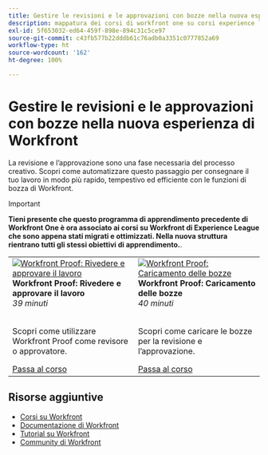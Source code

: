 ```yaml
---
title: Gestire le revisioni e le approvazioni con bozze nella nuova esperienza di Workfront
description: mappatura dei corsi di workfront one su corsi experience league
exl-id: 5f653032-ed64-459f-898e-894c31c5ce97
source-git-commit: c43fb577b22dddb61c76adb0a3351c0777852a69
workflow-type: ht
source-wordcount: '162'
ht-degree: 100%

---
```


# Gestire le revisioni e le approvazioni con bozze nella nuova esperienza di Workfront

La revisione e l’approvazione sono una fase necessaria del processo creativo. Scopri come automatizzare questo passaggio per consegnare il tuo lavoro in modo più rapido, tempestivo ed efficiente con le funzioni di bozza di Workfront.

>[!IMPORTANT]
>
>**Tieni presente che questo programma di apprendimento precedente di Workfront One è ora associato ai corsi su Workfront di Experience League che sono appena stati migrati e ottimizzati.  Nella nuova struttura rientrano tutti gli stessi obiettivi di apprendimento.**.

<table>
  <tr>
   <td>
      <a href="https://experienceleague.adobe.com/?recommended=Workfront-L-1-2022.1.proof">
      <img alt="Workfront Proof: Rivedere e approvare il lavoro" src="https://cdn.experienceleague.adobe.com/thumb/workfront-proof---review-and-approve-work.png"/>
      </a>
      <div>
         <strong>Workfront Proof: Rivedere e approvare il lavoro</strong></a>         
         <br/><em>39 minuti</em>
      </div>
      <p>
        <br/>
         Scopri come utilizzare Workfront Proof come revisore o approvatore.
      </p>
      <a  rel="noreferrer" target="_blank" href="https://experienceleague.adobe.com/?recommended=Workfront-L-1-2022.1.proof" class="spectrum-Button spectrum-Button--primary spectrum-Button--sizeM">
      <span class="spectrum-Button-label has-no-wrap has-text-weight-bold">Passa al corso</span>
      </a>
   </td>   
   <td>
      <a href="https://experienceleague.adobe.com/?recommended=Workfront-U-1-2022.2.proof">
      <img alt="Workfront Proof: Caricamento delle bozze" src="https://cdn.experienceleague.adobe.com/thumb/workfront-proof-upload-proofs.png"/>
      </a>
      <div>
         <strong>Workfront Proof: Caricamento delle bozze</strong></a>         
         <br/><em>40 minuti</em>
      </div>
      <p>
        <br/>
         Scopri come caricare le bozze per la revisione e l’approvazione.
      </p>
      <a  rel="noreferrer" target="_blank" href="https://experienceleague.adobe.com/?recommended=Workfront-U-1-2022.2.proof" class="spectrum-Button spectrum-Button--primary spectrum-Button--sizeM">
      <span class="spectrum-Button-label has-no-wrap has-text-weight-bold">Passa al corso</span>
      </a>
   </td>
  </tr>
</table>

## Risorse aggiuntive

* [Corsi su Workfront](https://experienceleague.adobe.com/?lang=it&amp;Solution=Workfront#courses)
* [Documentazione di Workfront](https://experienceleague.adobe.com/docs/workfront.html?lang=it)
* [Tutorial su Workfront](https://experienceleague.adobe.com/docs/workfront-learn/tutorials-workfront/home.html?lang=it)
* [Community di Workfront](https://experienceleaguecommunities.adobe.com/t5/workfront/ct-p/workfront)
